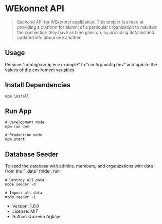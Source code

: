# WEkonnet API

> Backend API for WEkonnet application. This project is aimed at providing a platform for alumni of a particular organization to maintain the connection they have as time goes on; by providing detailed and updated info about one another.

## Usage

Rename "config/config.env.example" to "config/config.env" and update the values of the enviroment variables

## Install Dependencies

```
npm install
```

## Run App

```
# Development mode
npm run dev

# Production mode
npm start
```

## Database Seeder

To seed the database with admins, members, and organizations with data from the "\_data" folder, run

```
# Destroy all data
node seeder -d

# Import all data
node seeder -i
```

- Version: 1.0.0
- License: MIT
- Author: Quzeem Agbaje
